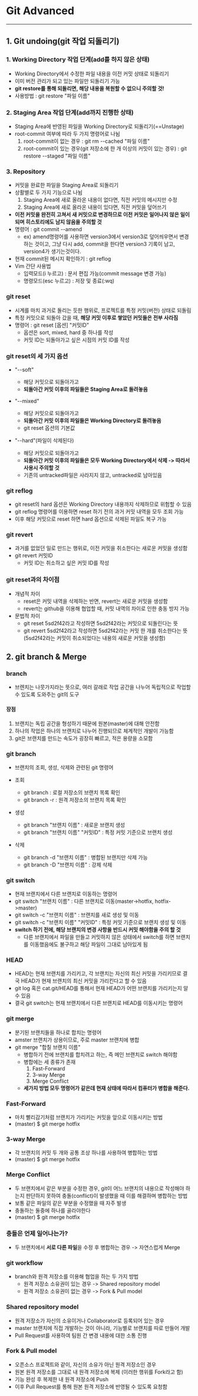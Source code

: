 # Git Advanced
---
## 1. Git undoing(git 작업 되돌리기)
### 1. Working Directory 작업 단계(add를 하지 않은 상태)
   - Working Directory에서 수정한 파일 내용을 이전 커밋 상태로 되돌리기
   - 이미 버전 관리가 되고 있는 파일만 되돌리기 가능
   - **git restore를 통해 되돌리면, 해당 내용을 복원할 수 없으니 주의할 것!**
   - 사용방법 : git restore "파일 이름"


### 2. Staging Area 작업 단계(add까지 진행한 상태)
   - Staging Area에 반영된 파일을 Working Directory로 되돌리기(==Unstage)
   - root-commit 여부에 따라 두 가지 명령어로 나뉨
      1. root-commit이 없는 경우 : git rm --cached "파일 이름"
      2. root-commit이 있는 경우(git 저장소에 한 개 이상의 커밋이 있는 경우) : git restore --staged "파일 이름"

### 3. Repository
- 커밋을 완료한 파일을 Staging Area로 되돌리기
- 상활별로 두 가지 기능으로 나뉨
  1. Staging Area에 새로 올라온 내용이 없다면, 직전 커밋의 메시지만 수정
  2. Staging Area에 새로 올라온 내용이 있다면, 직전 커밋을 덮어쓰기
- **이전 커밋을 완전히 고쳐서 새 커밋으로 변경하므로 이전 커밋은 일어나지 않은 일이 되며 히스토리에도 남지 않음을 주의할 것**
- 명령어 : git commit --amend
  - ex) amend명령어를 사용하면 version3에서 version3로 덮어씌우면서 변경하는 것이고, 그냥 다시 add, commit을 한다면 version3 기록이 남고, version4가 생기는것이다.
- 현재 commit된 메시지 확인하기 : git reflog
- Vim 간단 사용법
  - 입력모드(i 누르고) : 문서 편집 가능(commit message 변경 가능)
  - 명령모드(esc 누르고) : 저장 및 종료(:wq)

### git reset
- 시계를 마치 과거로 돌리는 듯한 행위로, 프로젝트를 특정 커밋(버전) 상태로 되돌림
- 특정 커밋으로 되돌아 갔을 때, **해당 커밋 이후로 쌓았던 커밋들은 전부 사라짐**
- 명령어 : git reset [옵션] "커밋ID"
  - 옵션은 sort, mixed, hard 중 하나를 작성
  - 커밋 ID는 되돌아가고 싶은 시점의 커밋 ID를 작성


### git reset의 세 가지 옵션
- "--soft"
  - 해당 커밋으로 되돌아가고
  - **되돌아간 커밋 이후의 파일들은 Staging Area로 돌려놓음**

- "--mixed"
  - 해당 커밋으로 되돌아가고
  - **되돌아간 커밋 이후의 파일들은 Working Directory로 돌려놓음**
  - git reset 옵션의 기본값

- "--hard"(파일이 삭제된다)
  - 해당 커밋으로 되돌아가고
  - **되돌아간 커밋 이후의 파일들은 모두 Working Directory에서 삭제 -> 따라서 사용시 주의할 것**
  - 기존의 untracked파일은 사라지지 않고, untracked로 남아있음

### git reflog
- git reset의 hard 옵션은 Working Directory 내용까지 삭제하므로 위험할 수 있음
- git reflog 명령어를 이용하면 reset 하기 전의 과거 커밋 내역을 모두 조회 가능
- 이후 해당 커밋으로 reset 하면 hard 옵션으로 삭제된 파일도 복구 가능


### git revert
- 과거를 없었던 일로 만드는 행위로, 이전 커밋을 취소한다는 새로운 커밋을 생성함
- git revert 커밋ID
  - 커밋 ID는 취소하고 싶은 커밋 ID를 작성

### git reset과의 차이점
- 개념적 차이
  - reset은 커밋 내역을 삭제하는 반면, revert는 새로운 커밋을 생성함
  - revert는 github을 이용해 협업할 때, 커밋 내역의 차이로 인한 충동 방지 가능
- 문법적 차이
  - git reset 5sd2f42라고 작성하면 5sd2f42라는 커밋으로 되돌린다는 뜻
  - git revert 5sd2f42라고 작성하면 5sd2f42라는 커밋 한 개를 취소한다는 뜻(5sd2f42라는 커밋이 취소되었다는 내용의 새로운 커밋을 생성함)


## 2. git branch & Merge

### branch
- 브렌치는 나뭇가지라는 뜻으로, 여러 갈래로 작업 공간을 나누어 독립적으로 작업할 수 있도록 도와주는 git의 도구

#### 장점
1. 브랜치는 독립 공간을 형성하기 때문에 원본(master)에 대해 안전함
2. 하나의 작업은 하나의 브랜치로 나누어 진행되므로 체계적인 개발이 가능함
3. git은 브랜치를 만드는 속도가 굉장히 빠르고, 적은 용량을 소모함

### git branch
- 브랜치의 조회, 생성, 삭제와 관련된 git 명령어

- 조회
  - git branch : 로컬 저장소의 브랜치 목록 확인
  - git branch -r : 원격 저장소의 브랜치 목록 확인

- 생성
  - git branch "브랜치 이름" : 새로운 브랜치 생성
  - git branch "브랜치 이름" "커밋ID" : 특정 커밋 기준으로 브랜치 생성

- 삭제
  - git branch -d "브랜치 이름" : 병합된 브랜치만 삭제 가능
  - git branch -D "브랜치 이름" : 강제 삭제

### git switch
- 현재 브랜치에서 다른 브랜치로 이동하는 명령어
- git switch "브랜치 이름" : 다른 브랜치로 이동(master->hotfix, hotfix->master)
- git switch -c "브랜치 이름" : 브랜치를 새로 생성 및 이동
- git switch -c "브랜치 이름" "커밋ID" : 특정 커밋 기준으로 브랜치 생성 및 이동
- **switch 하기 전에, 해당 브랜치의 변경 사항을 반드시 커밋 해야함을 주의 할 것**
  - 다른 브랜치에서 파일을 만들고 커밋하지 않은 상태에서 switch를 하면 브랜치를 이동했음에도 불구하고 해당 파일이 그대로 남아있게 됨

### HEAD
- HEAD는 현재 브랜치를 가리키고, 각 브랜치는 자신의 최신 커밋을 가리키므로 결국 HEAD가 현재 브랜치의 최신 커밋을 가리킨다고 할 수 있음
- git log 혹은 cat.git/HEAD를 통해서 현재 HEAD가 어떤 브랜치를 가리키는지 알 수 있음
- 결국 git switch는 현재 브랜치에서 다른 브랜치로 HEAD를 이동시키는 명령어

### git merge
- 분기된 브랜치들을 하나로 합치는 명령어
- amster 브랜치가 상용이므로, 주로 master 브랜치에 병합
- git merge "합칠 브랜치 이름"
  - 병합하기 전에 브랜치를 합치려고 하는, 즉 메인 브랜치로 switch 해야함
  - 병합에는 세 종류가 존재
    1. Fast-Forward
    2. 3-way Merge
    3. Merge Conflict
  - **세가지 방법 모두 명령어가 같은데 현재 상태에 따라서 컴퓨터가 병합을 해준다.**

### Fast-Forward
- 마치 빨리감기처럼 브랜치가 가리키는 커밋을 앞으로 이동시키는 방법
- (master) $ git merge hotfix

### 3-way Merge
- 각 브랜치의 커밋 두 개와 공통 조상 하나를 사용하여 병합하는 방법
- (master) $ git merge hotfix

### Merge Conflict
- 두 브랜치에서 같은 부분을 수정한 경우, git이 어느 브랜치의 내용으로 작성해야 하는지 판단하지 못하여 충돌(conflict)이 발생했을 때 이를 해결하며 병합하는 방법
- 보통 같은 파일의 같은 부분을 수정했을 때 자주 발생
- 충돌하는 둘중에 하나를 골라야한다
- (master) $ git merge hotfix

### 충돌은 언제 일어나는가?
- 두 브랜치에서 **서로 다른 파일**을 수정 후 병합하는 경우 -> 자연스럽게 Merge

### git workflow
- branch와 원격 저장소를 이용해 협업을 하는 두 가지 방법
  - 원격 저장소 소유권이 있는 경우 -> Shared repository model
  - 원격 저장소 소유권이 없는 경우 -> Fork & Pull model
  
### Shared repository model
- 원격 저장소가 자신의 소유이거나 Collaborator로 등록되어 있는 경우
- master 브랜치에 직접 개발하는 것이 아니라, 기능별로 브랜치를 따로 만들어 개발
- Pull Request를 사용하여 팀원 간 변경 내용에 대한 소통 진행

### Fork & Pull model
- 오픈소스 프로젝트와 같이, 자신의 소유가 아닌 원격 저장소인 경우
- 원본 원격 저장소를 그대로 내 원격 저장소에 복제 (이러한 행위를 Fork라고 함)
- 기능 완성 후 복제한 내 원격 저장소에 Push
- 이후 Pull Request를 통해 원본 원격 저장소에 반영될 수 있도록 요청함

